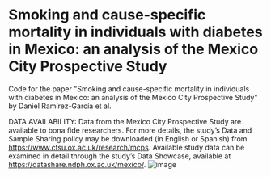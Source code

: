 # Smoking and cause-specific mortality in individuals with diabetes in Mexico: an analysis of the Mexico City Prospective Study

Code for the paper "Smoking and cause-specific mortality in individuals with diabetes in Mexico: an analysis of the Mexico City Prospective Study" by Daniel Ramírez-García et al.

DATA AVAILABILITY: Data from the Mexico City Prospective Study are available to bona fide researchers. For more details, the study’s Data and Sample Sharing policy may be downloaded (in English or Spanish) from https://www.ctsu.ox.ac.uk/research/mcps. Available study data can be examined in detail through the study’s Data Showcase, available at https://datashare.ndph.ox.ac.uk/mexico/. ![image](https://github.com/oyaxbell/smoking_diabetes_mcps/assets/47332126/c5004e18-8708-4403-b641-e806c6b23f53)

